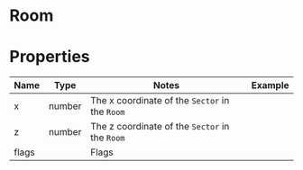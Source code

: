 # Room

# Properties
|Name|Type|Notes|Example
|---|---|----|----|
|x|number|The x coordinate of the `Sector` in the `Room`||
|z|number|The z coordinate of the `Sector` in the `Room`||
|flags||Flags||